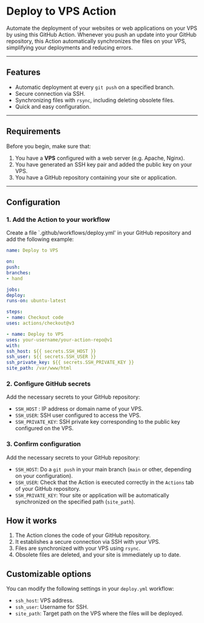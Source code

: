 # Deploy to VPS Action

Automate the deployment of your websites or web applications on your VPS by using this GitHub Action. Whenever you push an update into your GitHub repository, this Action automatically synchronizes the files on your VPS, simplifying your deployments and reducing errors.

---

## **Features**
- Automatic deployment at every `git push` on a specified branch.
- Secure connection via SSH.
- Synchronizing files with `rsync`, including deleting obsolete files.
- Quick and easy configuration.

---

## **Requirements**
Before you begin, make sure that:
1. You have a **VPS** configured with a web server (e.g. Apache, Nginx).
2. You have generated an SSH key pair and added the public key on your VPS.
3. You have a GitHub repository containing your site or application.

---

## **Configuration**

### 1. Add the Action to your workflow
Create a file `.github/workflows/deploy.yml' in your GitHub repository and add the following example:

```yaml
name: Deploy to VPS

on:
push:
branches:
- hand

jobs:
deploy:
runs-on: ubuntu-latest

steps:
- name: Checkout code
uses: actions/checkout@v3

- name: Deploy to VPS
uses: your-username/your-action-repo@v1
with:
ssh_host: ${{ secrets.SSH_HOST }}
ssh_user: ${{ secrets.SSH_USER }}
ssh_private_key: ${{ secrets.SSH_PRIVATE_KEY }}
site_path: /var/www/html
```

### 2. Configure GitHub secrets

Add the necessary secrets to your GitHub repository:

- `SSH_HOST` : IP address or domain name of your VPS.
- `SSH_USER`: SSH user configured to access the VPS.
- `SSH_PRIVATE_KEY`: SSH private key corresponding to the public key configured on the VPS.

### 3. Confirm configuration

Add the necessary secrets to your GitHub repository:

- `SSH_HOST`: Do a `git push` in your main branch (`main` or other, depending on your configuration).
- `SSH_USER`: Check that the Action is executed correctly in the `Actions` tab of your GitHub repository.
- `SSH_PRIVATE_KEY`: Your site or application will be automatically synchronized on the specified path (`site_path`).

## **How it works**

1. The Action clones the code of your GitHub repository.
2. It establishes a secure connection via SSH with your VPS.
3. Files are synchronized with your VPS using `rsync`.
4. Obsolete files are deleted, and your site is immediately up to date.

## **Customizable options**

You can modify the following settings in your `deploy.yml` workflow:

- `ssh_host`: VPS address.
- `ssh_user`: Username for SSH.
- `site_path`: Target path on the VPS where the files will be deployed.
